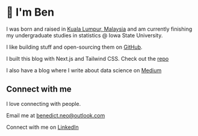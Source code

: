 # 👋 I'm Ben

I was born and raised in [Kuala Lumpur, Malaysia](https://en.wikipedia.org/wiki/Kuala_Lumpur) and am currently finishing my undergraduate studies in statistics @ Iowa State University.

I like building stuff and open-sourcing them on [GitHub](https://github.com/benthecoder).

I built this blog with Next.js and Tailwind CSS. Check out the [repo](https://github.com/benthecoder/blog)

I also have a blog where I write about data science on [Medium](https://benedictxneo.medium.com/)

## Connect with me

I love connecting with people.

Email me at benedict.neo@outlook.com

Connect with me on [LinkedIn](https://www.linkedin.com/in/benedictneo/)
